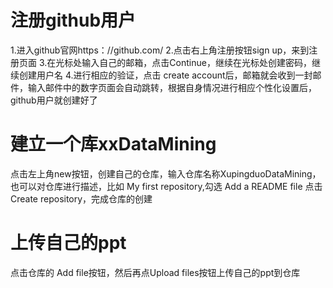 # 注册github用户
1.进入github官网https：//github.com/
2.点击右上角注册按钮sign up，来到注册页面
3.在光标处输入自己的邮箱，点击Continue，继续在光标处创建密码，继续创建用户名
4.进行相应的验证，点击 create account后，邮箱就会收到一封邮件，输入邮件中的数字页面会自动跳转，根据自身情况进行相应个性化设置后，github用户就创建好了

# 建立一个库xxDataMining
点击左上角new按钮，创建自己的仓库，输入仓库名称XupingduoDataMining，也可以对仓库进行描述，比如 My first repository,勾选 
Add a README file 点击Create repository，完成仓库的创建

# 上传自己的ppt
点击仓库的 Add file按钮，然后再点Upload files按钮上传自己的ppt到仓库

